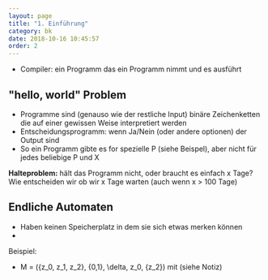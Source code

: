```yaml
---
layout: page
title: "1. Einführung"
category: bk
date: 2018-10-16 10:45:57
order: 2
---
```


* Compiler: ein Programm das ein Programm nimmt und es ausführt

## "hello, world" Problem
* Programme sind (genauso wie der restliche Input) binäre Zeichenketten die auf einer gewissen Weise interpretiert werden
* Entscheidungsprogramm: wenn Ja/Nein (oder andere optionen) der Output sind
* So ein Programm gibte es for spezielle P (siehe Beispel), aber nicht für jedes beliebige P und X

**Halteproblem:** hält das Programm nicht, oder braucht es einfach x Tage? Wie entscheiden wir ob wir x Tage warten (auch wenn x > 100 Tage)


## Endliche Automaten

* Haben keinen Speicherplatz in dem sie sich etwas merken können
*

Beispiel:
* M = ({z_0, z_1, z_2}, {0,1}, \delta, z_0, {z_2}) mit (siehe Notiz)
